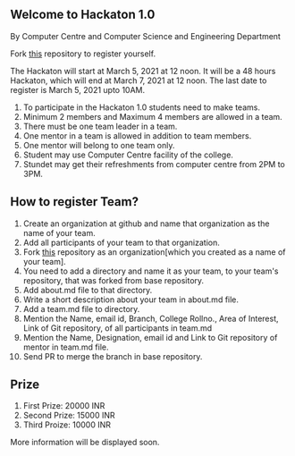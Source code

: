 ## Welcome to Hackaton 1.0

By Computer Centre and Computer Science and Engineering Department 

Fork [this](https://github.com/Computer-Science-and-Engineering-GNDEC/Hackathon-1.0) repository to register yourself.  

The Hackaton will start at March 5, 2021 at 12 noon. It will be a 48 hours Hackaton, which will end at March 7, 2021 at 12 noon. The last date to register is March 5, 2021 upto 10AM.

1. To participate in the Hackaton 1.0 students need to make teams.
1. Minimum 2 members and Maximum 4 members are allowed in a team.
1. There must be one team leader in a team. 
1. One mentor in a team is allowed in addition to team members.
1. One mentor will belong to one team only.
1. Student may use Computer Centre facility of the college.
1. Stundet may get their refreshments from computer centre from 2PM to 3PM.


## How to register Team?

1. Create an organization at github and name that organization as the name of your team.
1. Add all participants of your team to that organization. 
1. Fork [this](https://github.com/Computer-Science-and-Engineering-GNDEC/Hackathon-1.0) repository as an organization[which you created as a name of your team].
1. You need to add a directory and name it as your team, to your team's repository, that was forked from base repository.
1. Add about.md file to that directory.
1. Write a short description about your team in about.md file.
1. Add a team.md file to directory.
1. Mention the Name, email id, Branch, College Rollno., Area of Interest, Link of Git repository, of all participants in team.md
1. Mention the Name, Designation, email id and Link to Git repository of mentor in team.md file.
1. Send PR to merge the branch in base repository.

## Prize

1. First Prize: 20000 INR
2. Second Prize: 15000 INR
3. Third Proize: 10000 INR


More information will be displayed soon.

